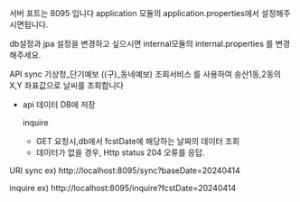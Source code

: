 서버 포트는 8095 입니다
application 모듈의 application.properties에서 설정해주시면됩니다.

db설정과 jpa 설정을 변경하고 싶으시면
internal모듈의 internal.properties 를 변경해주세요.


API
  sync 
  기상청_단기예보 ((구)_동네예보) 조회서비스 를 사용하여
  송산1동,2동의 X,Y 좌표값으로 날씨를 조회합니다
  
- api 데이터 DB에 저장

  inquire  
    - GET 요청시,db에서 fcstDate에 해당하는 날짜의 데이터 조회
    - 데이터가 없을 경우, Http status 204 오류를 응답.


URI
  sync
    ex) http://localhost:8095/sync?baseDate=20240414

    
  inquire
    ex) http://localhost:8095/inquire?fcstDate=20240414
